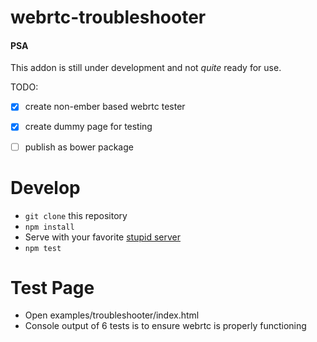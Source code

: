 # webrtc-troubleshooter

#### PSA

This addon is still under development and not *quite* ready for use.

TODO:
* [x] create non-ember based webrtc tester
* [x] create dummy page for testing
* [ ] publish as bower package


# Develop

* `git clone` this repository
* `npm install`
* Serve with your favorite [stupid server](https://www.npmjs.com/package/stupid-server)
* `npm test`


# Test Page

- Open examples/troubleshooter/index.html
- Console output of 6 tests is to ensure webrtc is properly functioning
